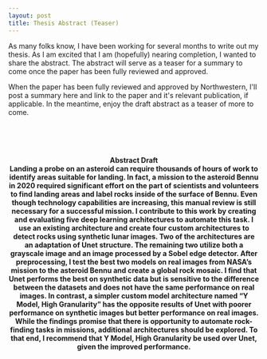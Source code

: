 ```yaml
---
layout: post
title: Thesis Abstract (Teaser)
---
```


As many folks know, I have been working for several months to write out my thesis. As I am excited that I am (hopefully) nearing completion, I wanted to share the abstract. The abstract will serve as a teaser for a summary to come once the paper has been fully reviewed and approved. 

When the paper has been fully reviewed and approved by Northwestern, I'll post a summary here and link to the paper and it's relevant publication, if applicable. In the meantime, enjoy the draft abstract as a teaser of more to come.

<br>
<br>
<br>

<div align="center">

<b> Abstract Draft <b>
<br>
Landing a probe on an asteroid can require thousands of hours of work to identify areas suitable for landing. In fact, a mission to the asteroid Bennu in 2020 required significant effort on the part of scientists and volunteers to find landing areas and label rocks inside of the surface of Bennu. Even though technology capabilities are increasing, this manual review is still necessary for a successful mission. I contribute to this work by creating and evaluating five deep learning architectures to automate this task. I use an existing architecture and create four custom architectures to detect rocks using synthetic lunar images. Two of the architectures are an adaptation of Unet structure. The remaining two utilize both a grayscale image and an image processed by a Sobel edge detector. After preprocessing, I test the best two models on real images from NASA’s mission to the asteroid Bennu and create a global rock mosaic. I find that Unet performs the best on synthetic data but is sensitive to the difference between the datasets and does not have the same performance on real images. In contrast, a simpler custom model architecture named “Y Model, High Granularity” has the opposite results of Unet with poorer performance on synthetic images but better performance on real images. While the findings promise that there is opportunity to automate rock-finding tasks in missions, additional architectures should be explored. To that end, I recommend that Y Model, High Granularity be used over Unet, given the improved performance. 
</div>